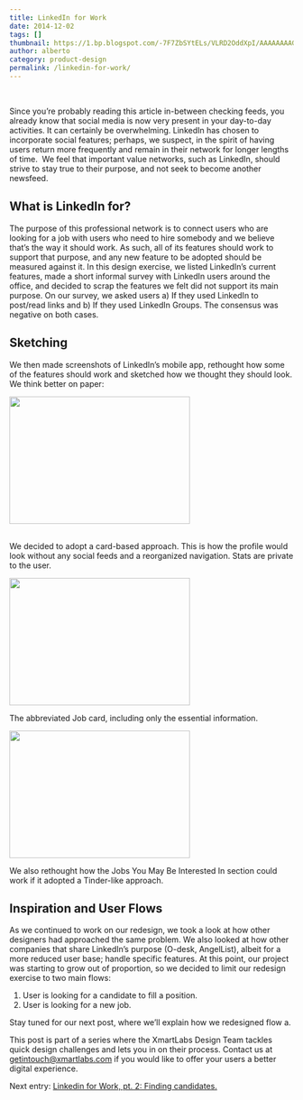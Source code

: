```yaml
---
title: LinkedIn for Work
date: 2014-12-02
tags: []
thumbnail: https://1.bp.blogspot.com/-7F7ZbSYtELs/VLRD2OddXpI/AAAAAAAAGPA/z_C5KpCE_88/s72-c/POS-POSTA_1-caratula.jpg
author: alberto
category: product-design
permalink: /linkedin-for-work/
---
```


<div class="separator" style={{ clear:"both", textAlign:"center" }}
  <img border="0" src="https://1.bp.blogspot.com/-7F7ZbSYtELs/VLRD2OddXpI/AAAAAAAAGPA/z_C5KpCE_88/s1600/POS-POSTA_1-caratula.jpg" height="133" width="320" />
</div>
<br/>
<p>Since you’re probably reading this article in-between checking feeds, you already know that social media is now very present in your day-to-day activities. It can certainly be overwhelming. LinkedIn has chosen to incorporate social features; perhaps,
    we suspect, in the spirit of having users return more frequently and remain in their network for longer lengths of time. &nbsp;We feel that important value networks, such as LinkedIn, should strive to stay true to their purpose, and not seek to become
    another newsfeed.
</p>

<h2>What is LinkedIn for?</h2>

<p>
  The purpose of this professional network is to connect users who are looking for a job with users who need to hire somebody
  and we believe that’s the way it should work. As such, all of its features should work to support that purpose, and any new feature to be adopted should be measured against it. In this design exercise, we listed LinkedIn’s current features, made a
  short informal survey with LinkedIn users around the office, and decided to scrap the features we felt did not support its main purpose. On our survey, we asked users a) If they used LinkedIn to post/read links and b) If they used LinkedIn Groups.
  The consensus was negative on both cases.
</p>

<h2>Sketching</h2>

<p>
  We then made screenshots of LinkedIn’s mobile app, rethought how some of the features should work and sketched how we thought they should look. We think better on paper:
</p>
<div class="separator" style={{ clear:"both", textAlign:"center" }}
  <a class="fluid-box" href="https://3.bp.blogspot.com/-Tn0eiaxC6MA/VJhOH7IIEeI/AAAAAAAAFeE/PBsIaxi_CGM/s1600/profile1.jpg" title="">
    <img src="https://3.bp.blogspot.com/-Tn0eiaxC6MA/VJhOH7IIEeI/AAAAAAAAFeE/PBsIaxi_CGM/s1600/profile1.jpg" alt="" height="226" width="320" />
  </a>
</div>
<br/>
<p>
  We decided to adopt a card-based approach. This is how the profile would look without any social feeds and a reorganized navigation. Stats are private to the user.
</p>
<div class="separator" style={{ clear:"both", textAlign:"center" }}
  <a class="fluid-box" href="https://4.bp.blogspot.com/-iWOw2hR_m_Y/VJhOFZ_pbwI/AAAAAAAAFd8/Q9TC2MhD4v0/s1600/jobs1.jpg" imageanchor="1" style={{ marginLeft:"1em", marginRight:"1em" }}>
    <img border="0" src="https://4.bp.blogspot.com/-iWOw2hR_m_Y/VJhOFZ_pbwI/AAAAAAAAFd8/Q9TC2MhD4v0/s1600/jobs1.jpg" height="226" width="320" />
  </a>
</div>
<p>
The abbreviated Job card, including only the essential information.
</p>
<div class="separator" style={{ clear:"both", textAlign:"center" }}
  <a class="fluid-box" href="https://2.bp.blogspot.com/-fLD7Hg0S9qk/VJhOKG1s0xI/AAAAAAAAFeM/Hn2hJjGuBro/s1600/tinder.jpg" imageanchor="1" style={{ marginLeft:"1em", marginRight:"1em" }}>
    <img border="0" src="https://2.bp.blogspot.com/-fLD7Hg0S9qk/VJhOKG1s0xI/AAAAAAAAFeM/Hn2hJjGuBro/s1600/tinder.jpg" height="226" width="320" />
  </a>
</div>
<div class="separator" style={{ clear:"both", textAlign:"center" }}</div>
<p>
We also rethought how the Jobs You May Be Interested In section could work if it adopted a Tinder-like approach.
</p>
<h2>Inspiration and User Flows</h2>
<p>
  As we continued to work on our redesign, we took a look at how other designers had approached the same problem. We also looked at how other companies that share LinkedIn’s purpose (O-desk, AngelList), albeit for a more reduced user base; handle specific
    features. At this point, our project was starting to grow out of proportion, so we decided to limit our redesign exercise to two main flows:
</p>
<ol class="alphabetical">
  <li>
    User is looking for a candidate to fill a position.
  </li>
  <li>
      User is looking for a new job.
  </li>
</ol>
<p>
Stay tuned for our next post, where we’ll explain how we redesigned flow a.
</p>
<p>This post is part of a series where the XmartLabs Design Team tackles quick design challenges and lets you in on their process. Contact us at <a href="mailto:getintouch@xmartlabs.com">getintouch@xmartlabs.com</a>
   if you would like to offer your users a better digital experience.
</p>
<p>
Next entry: <a href="/2015/01/12/linkedin-for-work-pt-2-finding/">Linkedin for Work, pt. 2: Finding candidates.</a>
</p>
